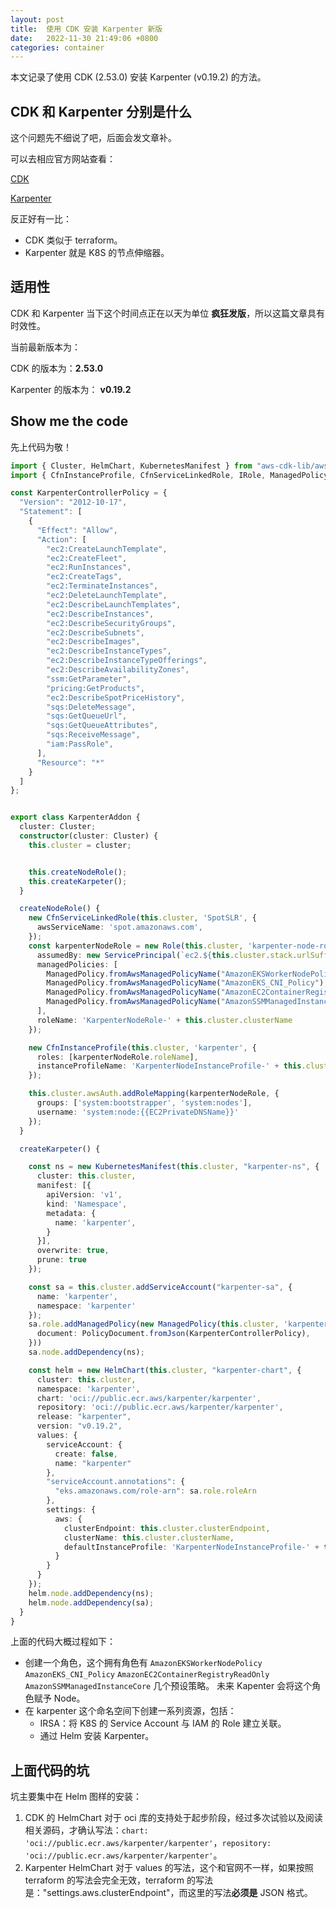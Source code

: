 ```yaml
---
layout: post
title:  使用 CDK 安装 Karpenter 新版
date:   2022-11-30 21:49:06 +0800
categories: container
---
```


本文记录了使用 CDK (2.53.0) 安装 Karpenter (v0.19.2) 的方法。

## CDK 和 Karpenter 分别是什么

这个问题先不细说了吧，后面会发文章补。

可以去相应官方网站查看：

[CDK](https://aws.amazon.com/cn/cdk/)

[Karpenter](https://karpenter.sh/)

反正好有一比：

- CDK 类似于 terraform。
- Karpenter 就是 K8S 的节点伸缩器。

## 适用性

CDK 和 Karpenter 当下这个时间点正在以天为单位 **疯狂发版**，所以这篇文章具有时效性。

当前最新版本为：

CDK 的版本为：**2.53.0**

Karpenter 的版本为： **v0.19.2**

## Show me the code

先上代码为敬！

```ts
import { Cluster, HelmChart, KubernetesManifest } from "aws-cdk-lib/aws-eks";
import { CfnInstanceProfile, CfnServiceLinkedRole, IRole, ManagedPolicy, PolicyDocument, Role, ServicePrincipal } from "aws-cdk-lib/aws-iam";

const KarpenterControllerPolicy = {
  "Version": "2012-10-17",
  "Statement": [
    {
      "Effect": "Allow",
      "Action": [
        "ec2:CreateLaunchTemplate",
        "ec2:CreateFleet",
        "ec2:RunInstances",
        "ec2:CreateTags",
        "ec2:TerminateInstances",
        "ec2:DeleteLaunchTemplate",
        "ec2:DescribeLaunchTemplates",
        "ec2:DescribeInstances",
        "ec2:DescribeSecurityGroups",
        "ec2:DescribeSubnets",
        "ec2:DescribeImages",
        "ec2:DescribeInstanceTypes",
        "ec2:DescribeInstanceTypeOfferings",
        "ec2:DescribeAvailabilityZones",
        "ssm:GetParameter",
        "pricing:GetProducts",
        "ec2:DescribeSpotPriceHistory",
        "sqs:DeleteMessage",
        "sqs:GetQueueUrl",
        "sqs:GetQueueAttributes",
        "sqs:ReceiveMessage",
        "iam:PassRole",
      ],
      "Resource": "*"
    }
  ]
};


export class KarpenterAddon {
  cluster: Cluster;
  constructor(cluster: Cluster) {
    this.cluster = cluster;


    this.createNodeRole();
    this.createKarpeter();
  }

  createNodeRole() {
    new CfnServiceLinkedRole(this.cluster, 'SpotSLR', {
      awsServiceName: 'spot.amazonaws.com',
    });
    const karpenterNodeRole = new Role(this.cluster, 'karpenter-node-role', {
      assumedBy: new ServicePrincipal(`ec2.${this.cluster.stack.urlSuffix}`),
      managedPolicies: [
        ManagedPolicy.fromAwsManagedPolicyName("AmazonEKSWorkerNodePolicy"),
        ManagedPolicy.fromAwsManagedPolicyName("AmazonEKS_CNI_Policy"),
        ManagedPolicy.fromAwsManagedPolicyName("AmazonEC2ContainerRegistryReadOnly"),
        ManagedPolicy.fromAwsManagedPolicyName("AmazonSSMManagedInstanceCore"),
      ],
      roleName: 'KarpenterNodeRole-' + this.cluster.clusterName
    });

    new CfnInstanceProfile(this.cluster, 'karpenter', {
      roles: [karpenterNodeRole.roleName],
      instanceProfileName: 'KarpenterNodeInstanceProfile-' + this.cluster.clusterName
    });

    this.cluster.awsAuth.addRoleMapping(karpenterNodeRole, {
      groups: ['system:bootstrapper', 'system:nodes'],
      username: 'system:node:{{EC2PrivateDNSName}}'
    });
  }

  createKarpeter() {

    const ns = new KubernetesManifest(this.cluster, "karpenter-ns", {
      cluster: this.cluster,
      manifest: [{
        apiVersion: 'v1',
        kind: 'Namespace',
        metadata: {
          name: 'karpenter',
        }
      }],
      overwrite: true,
      prune: true
    });

    const sa = this.cluster.addServiceAccount("karpenter-sa", {
      name: 'karpenter',
      namespace: 'karpenter'
    });
    sa.role.addManagedPolicy(new ManagedPolicy(this.cluster, 'karpenter-node-policy', {
      document: PolicyDocument.fromJson(KarpenterControllerPolicy),
    }))
    sa.node.addDependency(ns);

    const helm = new HelmChart(this.cluster, "karpenter-chart", {
      cluster: this.cluster,
      namespace: 'karpenter',
      chart: 'oci://public.ecr.aws/karpenter/karpenter',
      repository: 'oci://public.ecr.aws/karpenter/karpenter',
      release: "karpenter",
      version: "v0.19.2",
      values: {
        serviceAccount: {
          create: false,
          name: "karpenter"
        },
        "serviceAccount.annotations": {
          "eks.amazonaws.com/role-arn": sa.role.roleArn
        },
        settings: {
          aws: {
            clusterEndpoint: this.cluster.clusterEndpoint,
            clusterName: this.cluster.clusterName,
            defaultInstanceProfile: 'KarpenterNodeInstanceProfile-' + this.cluster.clusterName,
          }
        }
      }
    });
    helm.node.addDependency(ns);
    helm.node.addDependency(sa);
  }
}
```

上面的代码大概过程如下：

- 创建一个角色，这个拥有角色有 `AmazonEKSWorkerNodePolicy` `AmazonEKS_CNI_Policy` `AmazonEC2ContainerRegistryReadOnly` `AmazonSSMManagedInstanceCore` 几个预设策略。 未来 Kapenter 会将这个角色赋予 Node。
- 在 karpenter 这个命名空间下创建一系列资源，包括：
  - IRSA：将 K8S 的 Service Account 与 IAM 的 Role 建立关联。
  - 通过 Helm 安装 Karpenter。

## 上面代码的坑

坑主要集中在 Helm 图样的安装：

1. CDK 的 HelmChart 对于 oci 库的支持处于起步阶段，经过多次试验以及阅读相关源码，才确认写法：`chart: 'oci://public.ecr.aws/karpenter/karpenter'`，`repository: 'oci://public.ecr.aws/karpenter/karpenter'`。
2. Karpenter HelmChart 对于 values 的写法，这个和官网不一样，如果按照 terraform 的写法会完全无效，terraform 的写法是："settings.aws.clusterEndpoint"，而这里的写法**必须是** JSON 格式。
